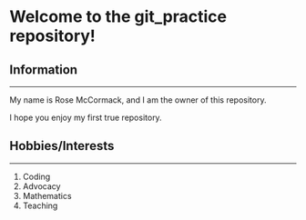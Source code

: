 # Welcome to the git_practice repository!

## Information
   -----------

My name is Rose McCormack, and I am the owner of this repository. 

I hope you enjoy my first true repository. 

## Hobbies/Interests
   -----------------

1. Coding
2. Advocacy
3. Mathematics
4. Teaching




